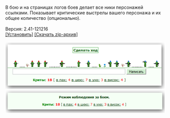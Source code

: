 В бою и на страницax логов боев делает все ники персонажей ссылками. Показывает критические выстрелы вашего персонажа и их общее количество (опционально).
<br>
<br>
Версия: 2.41-121216
<br>
[[Установить]](https://raw.githubusercontent.com/MyRequiem/comfortablePlayingInGW/master/separatedScripts/CritShotsAndLinksBtlLog/critShotsAndLinksBtlLog.user.js) [[Скачать zip-архив]](https://raw.githubusercontent.com/MyRequiem/comfortablePlayingInGW/master/separatedScripts/CritShotsAndLinksBtlLog/critShotsAndLinksBtlLog.user.js.zip)
<br>
<br>
![CritShotsAndLinksBtlLog](https://raw.githubusercontent.com/MyRequiem/comfortablePlayingInGW/master/imgs/CritShotsAndLinksBtlLog/screen.png)
<br>
